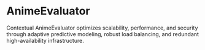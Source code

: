 # AnimeEvaluator
Contextual AnimeEvaluator optimizes scalability, performance, and security through adaptive predictive modeling, robust load balancing, and redundant high-availability infrastructure.

